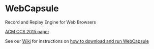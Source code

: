 # WebCapsule
Record and Replay Engine for Web Browsers

[ACM CCS 2015 paper](http://roberto.perdisci.com/publications/publication-files/webcapsule.pdf)

See our [Wiki](https://github.com/perdisci/WebCapsule/wiki) for instructions on [how to download and run WebCapsule](https://github.com/perdisci/WebCapsule/wiki)

